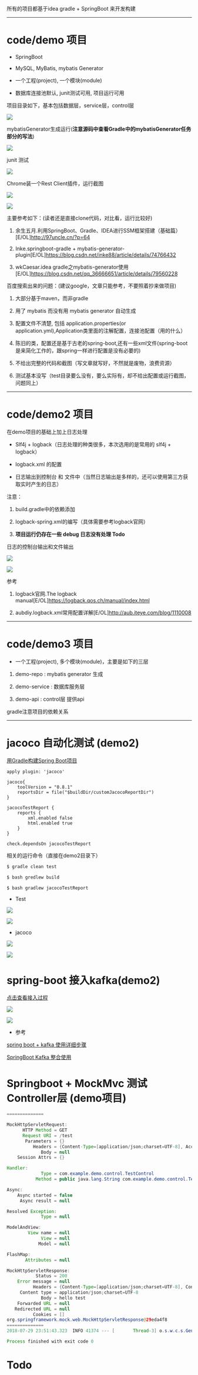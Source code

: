 所有的项目都基于idea gradle + SpringBoot 来开发构建

---

# code/demo 项目

* SpringBoot

* MySQL, MyBatis, mybatis Generator

* 一个工程(project), 一个模块(module)

* 数据库连接池默认, junit测试可用, 项目运行可用


项目目录如下，基本包括数据层，service层，control层

![](./imgs/structure.JPG)

mybatisGenerator生成运行(**注意源码中查看Gradle中的mybatisGenerator任务部分的写法**)

![](./imgs/gradle-mybatis.JPG)

junit 测试

![](./imgs/rs_junit.jpg)

Chrome装一个Rest Client插件，运行截图

![](./imgs/rs_demo2.jpg)

![](./imgs/rs_demo.jpg)


主要参考如下：(读者还是直接clone代码，对比看，运行比较好)

1. 余生五月.利用SpringBoot、Gradle、IDEA进行SSM框架搭建（基础篇）[E/OL]http://97uncle.cn/?p=64

2. Inke.springboot-gradle + mybatis-generator-plugin[E/OL]https://blog.csdn.net/inke88/article/details/74766432

3. wkCaesar.idea gradle之mybatis-generator使用[E/OL]https://blog.csdn.net/qq_36666651/article/details/79560228

百度搜索出来的问题：(建议google，文章只能参考，不要照着抄来做项目)

1. 大部分基于maven，而非gradle

2. 用了 mybatis 而没有用 mybatis generator 自动生成

3. 配置文件不清楚, 包括 application.properties(or application.yml),Application类里面的注解配置，连接池配置（用的什么）

4. 陈旧的类，配置还是基于古老的spring-boot,还有一些xml文件(spring-boot 是来简化工作的，跟spring一样进行配置是没有必要的)

5. 不给出完整的代码和截图（写文章就写好，不然就是废物，浪费资源）

6. 测试基本没写（test目录要么没有，要么实际有，却不给出配置或运行截图，问题同上）

---

# code/demo2 项目

在demo项目的基础上加上日志处理

* Slf4j + logback（日志处理的种类很多，本次选用的是常用的 slf4j + logback）

* logback.xml 的配置

* 日志输出到控制台 和  文件中（当然日志输出是多样的，还可以使用第三方获取实时产生的日志）

注意：

1. build.gradle中的依赖添加

2. logback-spring.xml的编写（具体需要参考logback官网）

3. **项目运行仍存在一些 debug 日志没有处理 Todo**


日志的控制台输出和文件输出

![](./imgs/log.jpg)

![](./imgs/log_junit.jpg)

参考

1. logback官网.The logback manual[E/OL]https://logback.qos.ch/manual/index.html

2. aubdiy.logback.xml常用配置详解[E/OL]http://aub.iteye.com/blog/1110008

---

# code/demo3 项目

* 一个工程(project), 多个模块(module)，主要是如下的三层

1. demo-repo : mybatis generator 生成

2. demo-service : 数据库服务层

3. demo-api : control层 提供api

gradle注意项目的依赖关系

----

# jacoco 自动化测试 (demo2)

[用Gradle构建Spring Boot项目](https://www.cnblogs.com/davenkin/p/gradle-spring-boot.html)

```
apply plugin: 'jacoco'

jacoco{
	toolVersion = "0.8.1"
	reportsDir = file("$buildDir/customJacocoReportDir")
}

jacocoTestReport {
	reports {
		xml.enabled false
		html.enabled true
	}
}

check.dependsOn jacocoTestReport
```

相关的运行命令（直接在demo2目录下）

```bash
$ gradle clean test

$ bash gredlew build

$ bash gradlew jacocoTestReport
```



* Test

![](./imgs/jacoco_2.png)

![](./imgs/jacoco_21.png)

* jacoco

![](./imgs/jacoco_1.png)

![](./imgs/jacoco_12.png)


# spring-boot 接入kafka(demo2)

<a href="https://github.com/doctording/spring-boot-demos/commit/2bf044a3005e940f1b4e517fb16c74ea57e370f8" target="_blank">点击查看接入过程</a>

![](./imgs/kafka_log.png)

![](./imgs/kafka_log2.png)

* 参考

[spring boot + kafka 使用详细步骤](https://blog.csdn.net/lcj_star/article/details/77337640)

[SpringBoot Kafka 整合使用](https://blog.csdn.net/tzs_1041218129/article/details/78988439)

# Springboot + MockMvc 测试 Controller层 (demo项目)

```java
==============

MockHttpServletRequest:
      HTTP Method = GET
      Request URI = /test
       Parameters = {}
          Headers = {Content-Type=[application/json;charset=UTF-8], Accept=[application/json]}
             Body = null
    Session Attrs = {}

Handler:
             Type = com.example.demo.control.TestControl
           Method = public java.lang.String com.example.demo.control.TestControl.getTest() throws java.lang.Exception

Async:
    Async started = false
     Async result = null

Resolved Exception:
             Type = null

ModelAndView:
        View name = null
             View = null
            Model = null

FlashMap:
       Attributes = null

MockHttpServletResponse:
           Status = 200
    Error message = null
          Headers = {Content-Type=[application/json;charset=UTF-8], Content-Length=[10]}
     Content type = application/json;charset=UTF-8
             Body = hello test
    Forwarded URL = null
   Redirected URL = null
          Cookies = []
org.springframework.mock.web.MockHttpServletResponse@29eda4f8
==============
2018-07-29 23:51:43.323  INFO 41374 --- [       Thread-3] o.s.w.c.s.GenericWebApplicationContext   : Closing org.springframework.web.context.support.GenericWebApplicationContext@2d901eb0: startup date [Sun Jul 29 23:51:40 CST 2018]; root of context hierarchy

Process finished with exit code 0

```

# Todo
